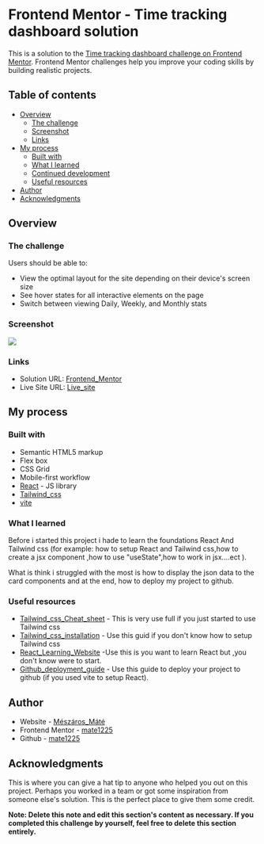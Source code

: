 # Frontend Mentor - Time tracking dashboard solution

This is a solution to the [Time tracking dashboard challenge on Frontend Mentor](https://www.frontendmentor.io/challenges/time-tracking-dashboard-UIQ7167Jw). Frontend Mentor challenges help you improve your coding skills by building realistic projects.

## Table of contents

- [Overview](#overview)
  - [The challenge](#the-challenge)
  - [Screenshot](#screenshot)
  - [Links](#links)
- [My process](#my-process)
  - [Built with](#built-with)
  - [What I learned](#what-i-learned)
  - [Continued development](#continued-development)
  - [Useful resources](#useful-resources)
- [Author](#author)
- [Acknowledgments](#acknowledgments)

## Overview

### The challenge

Users should be able to:

- View the optimal layout for the site depending on their device's screen size
- See hover states for all interactive elements on the page
- Switch between viewing Daily, Weekly, and Monthly stats

### Screenshot

![](assets/images/Screenshot.png)

### Links

- Solution URL: [Frontend_Mentor](https://your-solution-url.com)
- Live Site URL: [Live_site](https://mate1225.github.io/Fronted-Mentor-time-tracking-dashboard/)

## My process

### Built with

- Semantic HTML5 markup
- Flex box
- CSS Grid
- Mobile-first workflow
- [React](https://reactjs.org/) - JS library
- [Tailwind_css](https://tailwindcss.com/)
- [vite](https://vitejs.dev/)

### What I learned

Before i started this project i hade to learn the foundations React And Tailwind css (for example: how to setup React and Tailwind css,how to create a jsx component ,how to use "useState",how to work in jsx....ect ).

What is think i struggled with the most is how to display the json data to the card components and at the end, how to deploy my project to github.

### Useful resources

- [Tailwind_css_Cheat_sheet](https://nerdcave.com/tailwind-cheat-sheet) - This is very use full if you just started to use Tailwind css
- [Tailwind_css_installation](https://tailwindcss.com/docs/installation) - Use this guid if you don't know how to setup Tailwind css
- [React_Learning_Website](https://scrimba.com/learn/learnreact) -Use this is you want to learn React but ,you don't know were to start.
- [Github_deployment_guide](https://www.youtube.com/watch?v=XhoWXhyuW_I&list=PLdw9D_KypsPlfOU2NQXE_szt2J_2Moim0&index=1) - Use this guide to deploy your project to github (if you used vite to setup React).

## Author

- Website - [Mészáros_Máté](https://mate1225.github.io/)
- Frontend Mentor - [mate1225](https://www.frontendmentor.io/profile/mate1225)
- Github - [mate1225](https://github.com/mate1225)

## Acknowledgments

This is where you can give a hat tip to anyone who helped you out on this project. Perhaps you worked in a team or got some inspiration from someone else's solution. This is the perfect place to give them some credit.

**Note: Delete this note and edit this section's content as necessary. If you completed this challenge by yourself, feel free to delete this section entirely.**
